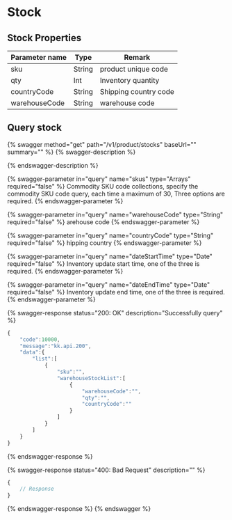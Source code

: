 # Stock

## Stock Properties

| Parameter name | Type   | Remark                |
| -------------- | ------ | --------------------- |
| sku            | String | product unique code   |
| qty            | Int    | Inventory quantity    |
| countryCode    | String | Shipping country code |
| warehouseCode  | String | warehouse code        |

## Query stock

{% swagger method="get" path="/v1/product/stocks" baseUrl="" summary="" %}
{% swagger-description %}

{% endswagger-description %}

{% swagger-parameter in="query" name="skus" type="Arrays" required="false" %}
Commodity SKU code collections, specify the commodity SKU code query, each time a maximum of 30, Three options are required.
{% endswagger-parameter %}

{% swagger-parameter in="query" name="warehouseCode" type="String" required="false" %}
arehouse code
{% endswagger-parameter %}

{% swagger-parameter in="query" name="countryCode" type="String" required="false" %}
hipping country
{% endswagger-parameter %}

{% swagger-parameter in="query" name="dateStartTime" type="Date" required="false" %}
Inventory update start time, one of the three is required.
{% endswagger-parameter %}

{% swagger-parameter in="query" name="dateEndTime" type="Date" required="false" %}
Inventory update end time, one of the three is required.
{% endswagger-parameter %}

{% swagger-response status="200: OK" description="Successfully query" %}
```javascript
{
    "code":10000,
    "message":"kk.api.200",
    "data":{
        "list":[
            {
                "sku":"",
                "warehouseStockList":[
                    {
                        "warehouseCode":"",
                        "qty":"",
                        "countryCode":""
                    }
                ]
            }
        ]
    }
}
```
{% endswagger-response %}

{% swagger-response status="400: Bad Request" description="" %}
```javascript
{
    // Response
}
```
{% endswagger-response %}
{% endswagger %}
